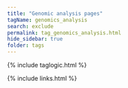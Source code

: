 ```yaml
---
title: "Genomic analysis pages"
tagName: genomics_analysis
search: exclude
permalink: tag_genomics_analysis.html
hide_sidebar: true
folder: tags
---
```

{% include taglogic.html %}

{% include links.html %}

